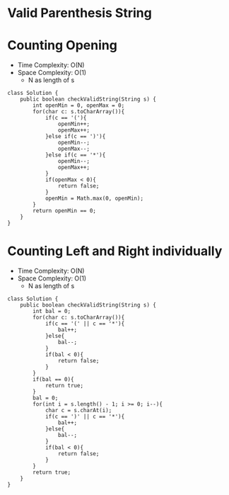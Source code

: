 # Valid Parenthesis String
# Counting Opening
* Time Complexity: O(N)
* Space Complexity: O(1)
	* N as length of s
```
class Solution {
    public boolean checkValidString(String s) {
        int openMin = 0, openMax = 0;
        for(char c: s.toCharArray()){
            if(c == '('){
                openMin++;
                openMax++;
            }else if(c == ')'){
                openMin--;
                openMax--;
            }else if(c == '*'){
                openMin--;
                openMax++;
            }
            if(openMax < 0){
                return false;
            }
            openMin = Math.max(0, openMin);
        }
        return openMin == 0;
    }
}
```
# Counting Left and Right individually
* Time Complexity: O(N)
* Space Complexity: O(1)
	* N as length of s
```
class Solution {
    public boolean checkValidString(String s) {
        int bal = 0;
        for(char c: s.toCharArray()){
            if(c == '(' || c == '*'){
                bal++;
            }else{
                bal--;
            }
            if(bal < 0){
                return false;
            }
        }
        if(bal == 0){
            return true;
        }
        bal = 0;
        for(int i = s.length() - 1; i >= 0; i--){
            char c = s.charAt(i);
            if(c == ')' || c == '*'){
                bal++;
            }else{
                bal--;
            }
            if(bal < 0){
                return false;
            }
        }
        return true;
    }
}
```